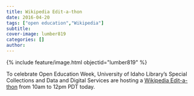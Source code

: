 ```yaml
---
title: Wikipedia Edit-a-thon
date: 2016-04-20
tags: ["open education","Wikipedia"]
subtitle: 
cover-image: lumber819
categories: []
author: 
---
```


{% include feature/image.html objectid="lumber819" %}

To celebrate Open Education Week, University of Idaho Library’s Special Collections and Data and Digital Services are hosting a [Wikipedia Edit-a-thon](https://en.wikipedia.org/wiki/Wikipedia:Meetup/UI/Edit-a-thon) from 10am to 12pm PDT today.